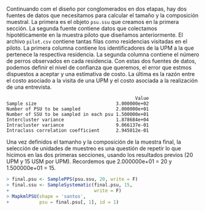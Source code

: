 



Continuando com el diseño por conglomerados en dos etapas, hay dos fuentes de datos que necesitamos para calcular el tamaño y la composición muestral. La primera es el objeto `psu.ssu` que creamos en la primera sección. La segunda fuente contiene datos que colectamos hipotéticamente en la muestra piloto que diseñamos anteriormente. El archivo `pilot.csv` contiene tantas filas como residencias visitadas en el piloto. La primera columna contiene los identificadores de la UPM a la que pertenece la respectiva residencia. La segunda columna contiene el número de perros observados en cada residencia. Con estas dos fuentes de datos, podemos definir el nivel de confianza que queremos, el error que estmos dispuestos a aceptar y una estimativa de costo. La última es la razón entre el costo asociado a la visita de una UPM y el costo asociada a la realización de una entrevista.  


```
                                               Value
Sample size                             3.000000e+02
Number of PSU to be sampled             2.000000e+01
Number of SSU to be sampled in each psu 1.500000e+01
Intercluster variance                   1.878684e+04
Intracluster variance                   9.066137e-01
Intraclass correlation coefficient      2.945012e-01
```

Una vez definidos el tamanho y la composición de la muestra final, la selección de unidades de muestreo es una questión de repetir lo que hicimos en las dos primeras secciones, usando los resultados previos (20 UPM y 15 USM por UPM). Recordemos que 2.000000e+01 = 20 y 1.500000e+01 = 15.


```r
> final.psu <- SamplePPS(psu.ssu, 20, write = F)
> final.ssu <- SampleSystematic(final.psu, 15,
+                               write = F)
> MapkmlPSU(shape = 'santos',
+           psu = final.psu[, 1], id = 1)
```



